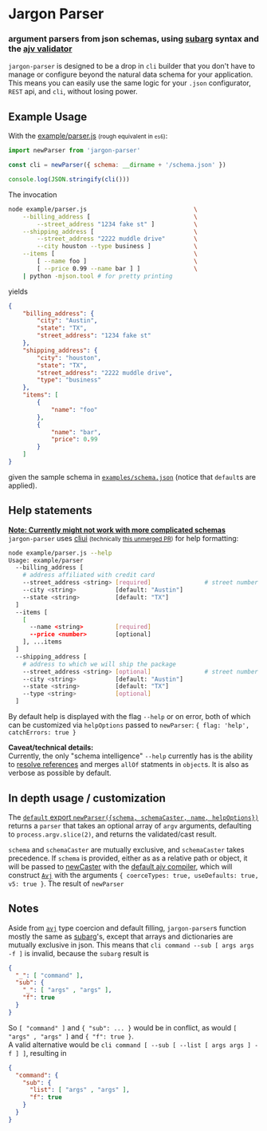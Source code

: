# Jargon Parser
### argument parsers from json schemas, using [subarg](https://github.com/substack/subarg) syntax and the [ajv validator](https://github.com/epoberezkin/ajv)
`jargon-parser` is designed to be a drop in `cli` builder that you don't have to manage or configure beyond the natural data schema for your application. This means you can easily use the same logic for your `.json` configurator, `REST` api, and `cli`, without losing power.
  
## Example Usage
With the [example/parser.js](example/parser.js) <small>(rough equivalent in `es6`)</small>:
```javascript
import newParser from 'jargon-parser'

const cli = newParser({ schema: __dirname + '/schema.json' })

console.log(JSON.stringify(cli()))
```
The invocation
```bash
node example/parser.js                              \
    --billing_address [                             \
        --street_address "1234 fake st" ]           \
    --shipping_address [                            \
        --street_address "2222 muddle drive"        \
        --city houston --type business ]            \
    --items [                                       \
        [ --name foo ]                              \
        [ --price 0.99 --name bar ] ]               \
    | python -mjson.tool # for pretty printing
```
yields
```json
{
    "billing_address": {
        "city": "Austin",
        "state": "TX",
        "street_address": "1234 fake st"
    },
    "shipping_address": {
        "city": "houston",
        "state": "TX",
        "street_address": "2222 muddle drive",
        "type": "business"
    },
    "items": [
        {
            "name": "foo"
        },
        {
            "name": "bar",
            "price": 0.99
        }
    ]
}
```
given the sample schema in [`examples/schema.json`](example/schema.json) (notice that `default`s are applied).
  
## Help statements
[**Note: Currently might not work with more complicated schemas**](#help-caveat)  
`jargon-parser` uses [cliui](https://github.com/yargs/cliui) <small>(technically [this unmerged PR](https://github.com/yargs/cliui/pull/45))</small> for help formatting:
```bash
node example/parser.js --help
Usage: example/parser
  --billing_address [
    # address affiliated with credit card
    --street_address <string> [required]               # street number and name
    --city <string>           [default: "Austin"]
    --state <string>          [default: "TX"]
  ]
  --items [
    [
      --name <string>         [required]
      --price <number>        [optional]
    ], ...items
  ]
  --shipping_address [
    # address to which we will ship the package
    --street_address <string> [optional]               # street number and name
    --city <string>           [default: "Austin"]
    --state <string>          [default: "TX"]
    --type <string>           [optional]
  ]
```
By default help is displayed with the flag `--help` or on error,
both of which can be customized via `helpOptions` passed to `newParser`: `{ flag: 'help', catchErrors: true }`
  
<a name="help-caveat">**Caveat/technical details:**</a>  
Currently, the only "schema intelligence" `--help` currently has is the ability to [resolve references](https://github.com/BigstickCarpet/json-schema-ref-parser) and merges `allOf` statments in `object`s. It is also as verbose as possible by default.

  
## In depth usage / customization
The [`default` export `newParser({schema, schemaCaster, name, helpOptions})`](src/parser.js#L31-L41) returns a `parser` that takes an optional array of `argv` arguments,
defaulting to `process.argv.slice(2)`, and returns the validated/cast result.

`schema` and `schemaCaster` are mutually exclusive, and `schemaCaster` takes precedence.
If `schema` is provided, either as as a relative path or object,
it will be passed to [newCaster](src/schema.js#L22-L38) with the [default ajv compiler](src/schema.js#L5-L9),
which will construct [`Avj`](https://github.com/epoberezkin/ajv) with the arguments `{ coerceTypes: true, useDefaults: true, v5: true }`.
The result of `newParser` 
  
## Notes
Aside from [`avj`](https://github.com/epoberezkin/ajv) type coercion and default filling, `jargon-parser`s function mostly the same as [subarg](https://github.com/substack/subarg)'s, except that arrays and dictionaries are mutually exclusive in json. This means that `cli command --sub [ args args -f ]` is invalid, because the `subarg` result is
```json
{
  "_": [ "command" ],
  "sub": {
    "_": [ "args" , "args" ],
    "f": true
  }
}
```
So `[ "command" ]` and `{ "sub": ... }` would be in conflict,
as would `[ "args" , "args" ]` and `{ "f": true }`.  
A valid alternative would be `cli command [ --sub [ --list [ args args ] -f ] ]`, resulting in 
```json
{
  "command": {
    "sub": {
      "list": [ "args" , "args" ],
      "f": true
    }
  }
}
```
